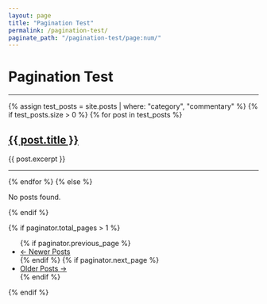 ```yaml
---
layout: page
title: "Pagination Test"
permalink: /pagination-test/
paginate_path: "/pagination-test/page:num/"
---
```



<h1>Pagination Test</h1>
<hr>

{% assign test_posts = site.posts | where: "category", "commentary" %}
{% if test_posts.size > 0 %}
    {% for post in test_posts %}
        <h2><a href="{{ post.url | relative_url }}">{{ post.title }}</a></h2>
        <p>{{ post.excerpt }}</p>
        <hr>
    {% endfor %}
{% else %}
    <p>No posts found.</p>
{% endif %}

<!-- Pager -->
{% if paginator.total_pages > 1 %}
<ul>
    {% if paginator.previous_page %}
    <li><a href="{{ paginator.previous_page_path | relative_url }}">&larr; Newer Posts</a></li>
    {% endif %}
    {% if paginator.next_page %}
    <li><a href="{{ paginator.next_page_path | relative_url }}">Older Posts &rarr;</a></li>
    {% endif %}
</ul>
{% endif %}
